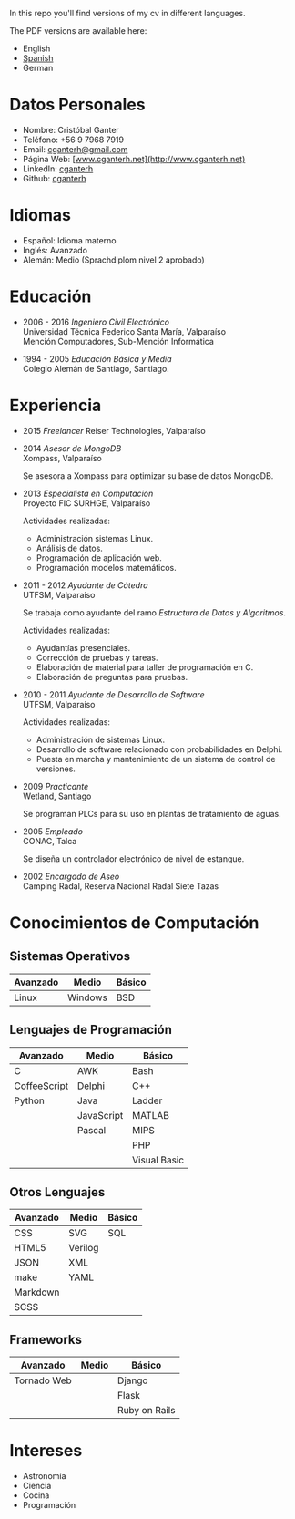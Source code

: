 In this repo you'll find versions of my cv in different languages.

The PDF versions are available here:

- English
- [Spanish](pdf/es_cv_cristobal_ganter.pdf)
- German

Datos Personales
================

-   Nombre: Cristóbal Ganter
-   Teléfono: +56 9 7968 7919
-   Email: <cganterh@gmail.com>
-   Página Web: [www.cganterh.net](http://www.cganterh.net)
-   LinkedIn:
    [cganterh](https://cl.linkedin.com/in/cganterh)
-   Github: [cganterh](https://github.com/cganterh)

Idiomas
=======

-   Español: Idioma materno
-   Inglés: Avanzado
-   Alemán: Medio (Sprachdiplom nivel 2 aprobado)

Educación
=========

-   2006 - 2016 *Ingeniero Civil Electrónico*  
    Universidad Técnica Federico Santa María, Valparaíso  
    Mención Computadores, Sub-Mención Informática

-   1994 - 2005 *Educación Básica y Media*  
    Colegio Alemán de Santiago, Santiago.

Experiencia
===========

-   2015 *Freelancer*
    Reiser Technologies, Valparaíso

-   2014 *Asesor de MongoDB*  
    Xompass, Valparaíso

    Se asesora a Xompass para optimizar su base de datos
    MongoDB.

-   2013 *Especialista en Computación*  
    Proyecto FIC SURHGE, Valparaíso

    Actividades realizadas:

    -   Administración sistemas Linux.
    -   Análisis de datos.
    -   Programación de aplicación web.
    -   Programación modelos matemáticos.

-   2011 - 2012 *Ayudante de Cátedra*  
    UTFSM, Valparaíso

    Se trabaja como ayudante del ramo *Estructura de Datos y
    Algoritmos*.

    Actividades realizadas:

    -   Ayudantías presenciales.
    -   Corrección de pruebas y tareas.
    -   Elaboración de material para taller de programación
        en C.
    -   Elaboración de preguntas para pruebas.

-   2010 - 2011 *Ayudante de Desarrollo de
    Software*  
    UTFSM, Valparaíso

    Actividades realizadas:
    -   Administración de sistemas Linux.
    -   Desarrollo de software relacionado con
        probabilidades en Delphi.
    -   Puesta en marcha y mantenimiento de un sistema
        de control de versiones.

-   2009 *Practicante*  
    Wetland, Santiago

    Se programan PLCs para su uso en plantas de
    tratamiento de aguas.

-   2005 *Empleado*  
    CONAC, Talca

    Se diseña un controlador electrónico de nivel de
    estanque.

-   2002 *Encargado de Aseo*  
    Camping Radal, Reserva Nacional Radal Siete Tazas

Conocimientos de Computación
============================

Sistemas Operativos
-------------------

| Avanzado | Medio   | Básico |
| -------- | ------- | ------ |
| Linux    | Windows | BSD    |

Lenguajes de Programación
-------------------------

| Avanzado     | Medio      | Básico       |
| ------------ | ---------- | ------------ |
| C            | AWK        | Bash         |
| CoffeeScript | Delphi     | C++          |
| Python       | Java       | Ladder       |
|              | JavaScript | MATLAB       |
|              | Pascal     | MIPS         |
|              |            | PHP          |
|              |            | Visual Basic |

Otros Lenguajes
---------------

| Avanzado | Medio   | Básico |
| -------- | ------- | ------ |
| CSS      | SVG     | SQL    |
| HTML5    | Verilog |        |
| JSON     | XML     |        |
| make     | YAML    |        |
| Markdown |         |        |
| SCSS     |         |        |

Frameworks
----------

| Avanzado    | Medio | Básico        |
| ----------- | ----- | ------------- |
| Tornado Web |       | Django        |
|             |       | Flask         |
|             |       | Ruby on Rails |

Intereses
=========

-   Astronomía
-   Ciencia
-   Cocina
-   Programación
